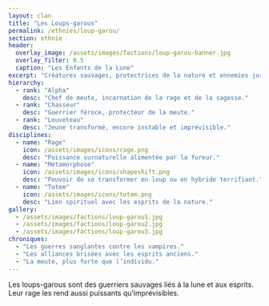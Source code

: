 ```yaml
---
layout: clan
title: "Les Loups-garous"
permalink: /ethnies/loup-garou/
section: ethnie
header:
  overlay_image: /assets/images/factions/loup-garou-banner.jpg
  overlay_filter: 0.5
  caption: "Les Enfants de la Lune"
excerpt: "Créatures sauvages, protectrices de la nature et ennemies jurées des vampires."
hierarchy:
  - rank: "Alpha"
    desc: "Chef de meute, incarnation de la rage et de la sagesse."
  - rank: "Chasseur"
    desc: "Guerrier féroce, protecteur de la meute."
  - rank: "Louveteau"
    desc: "Jeune transformé, encore instable et imprévisible."
disciplines:
  - name: "Rage"
    icon: /assets/images/icons/rage.png
    desc: "Puissance surnaturelle alimentée par la fureur."
  - name: "Métamorphose"
    icon: /assets/images/icons/shapeshift.png
    desc: "Pouvoir de se transformer en loup ou en hybride terrifiant."
  - name: "Totem"
    icon: /assets/images/icons/totem.png
    desc: "Lien spirituel avec les esprits de la nature."
gallery:
  - /assets/images/factions/loup-garou1.jpg
  - /assets/images/factions/loup-garou2.jpg
  - /assets/images/factions/loup-garou3.jpg
chroniques:
  - "Les guerres sanglantes contre les vampires."
  - "Les alliances brisées avec les esprits anciens."
  - "La meute, plus forte que l’individu."
---
```


Les loups-garous sont des guerriers sauvages liés à la lune et aux esprits. Leur rage les rend aussi puissants qu’imprévisibles.
